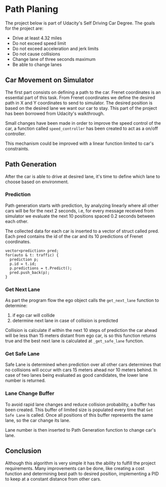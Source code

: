 # Path Planing

The project below is part of Udacity's Self Driving Car Degree. The goals for the project are:

* Drive at least 4.32 miles
* Do not exceed speed limit
* Do not exceed acceleration and jerk limits
* Do not cause collisions
* Change lane of three seconds maximum
* Be able to change lanes

## Car Movement on Simulator

The first part consists on defining a path to the car. Frenet coordinates is an
essential part of this task. From Frenet coordinates we define the desired path
in X and Y coordinates to send to simulator. The desired position is based on the
desired lane we want our car to stay. This part of the project has been borrowed
from Udacity's walkthrough.

Small changes have been made in order to improve the speed control of the car,
a function called `speed_controller` has been created to act as a on/off controller.

This mechanism could be improved with a linear function limited to car's constraints.

## Path Generation
After the car is able to drive at desired lane, it's time to define which lane
to choose based on environment.

### Prediction
Path generation starts with prediction, by analyzing linearly where all other
cars will be for the next 2 seconds, i.e, for every message received from
simulator we evaluate the next 10 positions spaced 0.2 seconds between each other.

The collected data for each car is inserted to a vector of struct called pred.
Each pred contains the id of the car and its 10 predictions of Frenet coordinates.

```
vector<prediction> pred;
for(auto & t: traffic) {
  prediction p;
  p.id = t.id;
  p.predictions = t.Predict();
  pred.push_back(p);
}
```

### Get Next Lane
As part the program flow the ego object calls the `get_next_lane` function to determine:

1. if ego car will collide
2. determine next lane in case of collision is predicted

Collision is calculate if within the next 10 steps of prediction the car ahead will
be less than 15 meters distant from ego car, is so this function returns true and
the best next lane is calculated at `_get_safe_lane` function.

### Get Safe Lane
Safe Lane is determined when prediction over all other cars determines that no collisions
will occur with cars 15 meters ahead nor 10 meters behind. In case of two lanes
being evaluated as good candidates, the lower lane number is returned.

### Lane Change Buffer
To avoid rapid lane changes and reduce collision probability, a buffer has been created.
This buffer of limited size is populated every time that `Get Safe Lane` is called.
Once all positions of this buffer represents the same lane, so the car change its lane.

Lane number is then inserted to Path Generation function to change car's lane.

## Conclusion
Although this algorithm is very simple it has the ability to fulfill the project
requirements. Many improvements can be done, like creating a cost function and
determining best path to desired position, implementing a PID to keep at a constant
distance from other cars.
